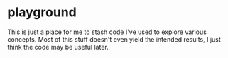 # playground
This is just a place for me to stash code I've used to explore various concepts.
Most of this stuff doesn't even yield the intended results, I just think the
code may be useful later.
